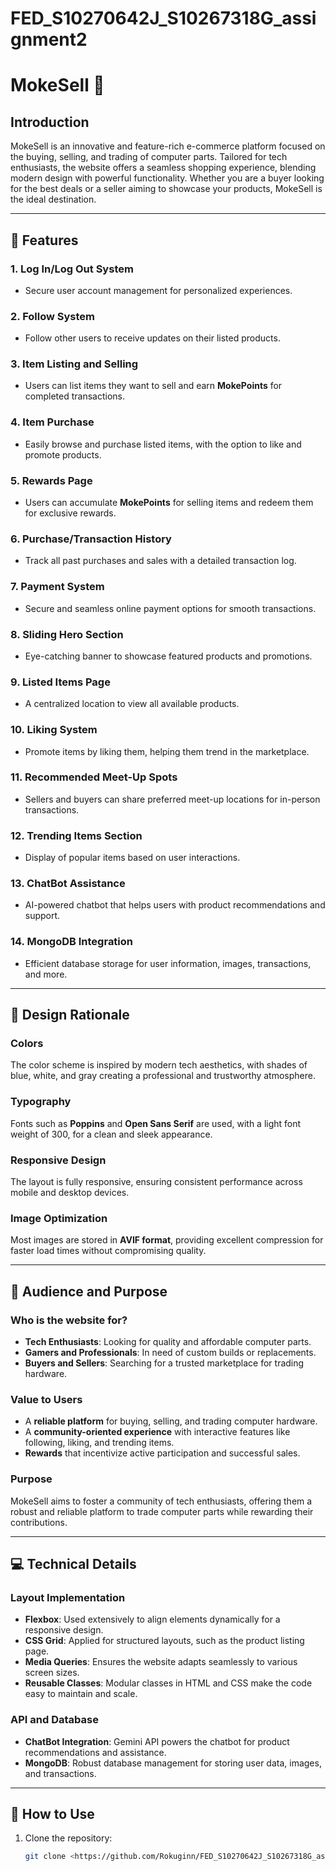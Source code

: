 # FED_S10270642J_S10267318G_assignment2

# MokeSell 🌟  

## Introduction  
MokeSell is an innovative and feature-rich e-commerce platform focused on the buying, selling, and trading of computer parts. Tailored for tech enthusiasts, the website offers a seamless shopping experience, blending modern design with powerful functionality. Whether you are a buyer looking for the best deals or a seller aiming to showcase your products, MokeSell is the ideal destination.  

---

## 🚀 Features  

### 1. **Log In/Log Out System**  
   - Secure user account management for personalized experiences.  

### 2. **Follow System**  
   - Follow other users to receive updates on their listed products.  

### 3. **Item Listing and Selling**  
   - Users can list items they want to sell and earn **MokePoints** for completed transactions.  

### 4. **Item Purchase**  
   - Easily browse and purchase listed items, with the option to like and promote products.  

### 5. **Rewards Page**  
   - Users can accumulate **MokePoints** for selling items and redeem them for exclusive rewards.  

### 6. **Purchase/Transaction History**  
   - Track all past purchases and sales with a detailed transaction log.  

### 7. **Payment System**  
   - Secure and seamless online payment options for smooth transactions.  

### 8. **Sliding Hero Section**  
   - Eye-catching banner to showcase featured products and promotions.  

### 9. **Listed Items Page**  
   - A centralized location to view all available products.  

### 10. **Liking System**  
   - Promote items by liking them, helping them trend in the marketplace.  

### 11. **Recommended Meet-Up Spots**  
   - Sellers and buyers can share preferred meet-up locations for in-person transactions.  

### 12. **Trending Items Section**  
   - Display of popular items based on user interactions.  

### 13. **ChatBot Assistance**  
   - AI-powered chatbot that helps users with product recommendations and support.  

### 14. **MongoDB Integration**  
   - Efficient database storage for user information, images, transactions, and more.  

---

## 🎨 Design Rationale  

### Colors  
The color scheme is inspired by modern tech aesthetics, with shades of blue, white, and gray creating a professional and trustworthy atmosphere.  

### Typography  
Fonts such as **Poppins** and **Open Sans Serif** are used, with a light font weight of 300, for a clean and sleek appearance.  

### Responsive Design  
The layout is fully responsive, ensuring consistent performance across mobile and desktop devices.  

### Image Optimization  
Most images are stored in **AVIF format**, providing excellent compression for faster load times without compromising quality.  

---

## 🎯 Audience and Purpose  

### Who is the website for?  
- **Tech Enthusiasts**: Looking for quality and affordable computer parts.  
- **Gamers and Professionals**: In need of custom builds or replacements.  
- **Buyers and Sellers**: Searching for a trusted marketplace for trading hardware.  

### Value to Users  
- A **reliable platform** for buying, selling, and trading computer hardware.  
- A **community-oriented experience** with interactive features like following, liking, and trending items.  
- **Rewards** that incentivize active participation and successful sales.  

### Purpose  
MokeSell aims to foster a community of tech enthusiasts, offering them a robust and reliable platform to trade computer parts while rewarding their contributions.  

---

## 💻 Technical Details  

### Layout Implementation  
- **Flexbox**: Used extensively to align elements dynamically for a responsive design.  
- **CSS Grid**: Applied for structured layouts, such as the product listing page.  
- **Media Queries**: Ensures the website adapts seamlessly to various screen sizes.  
- **Reusable Classes**: Modular classes in HTML and CSS make the code easy to maintain and scale.  

### API and Database  
- **ChatBot Integration**: Gemini API powers the chatbot for product recommendations and assistance.  
- **MongoDB**: Robust database management for storing user data, images, and transactions.  

---

## 📌 How to Use  

1. Clone the repository:  
   ```bash
   git clone <https://github.com/Rokuginn/FED_S10270642J_S10267318G_assignment2.git>
